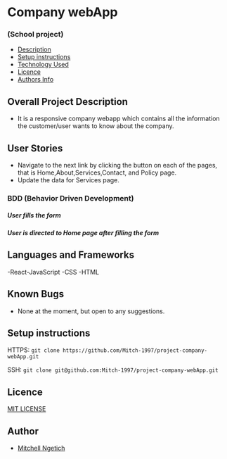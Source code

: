 # Company webApp

### (School project)

+ [Description](#overall-project-description)
+ [Setup instructions](#setup-instructions)
+ [Technology Used](#languages-and-frameworks)
+ [Licence](#Licence)
+ [Authors Info](#Author)

## Overall Project Description

- It is a responsive company webapp which contains all the information the customer/user wants to know about the company.

## User Stories

- Navigate to the next link by clicking the button on each of the pages, that is Home,About,Services,Contact, and Policy page.
- Update the data for Services page.


### BDD (Behavior Driven Development)

##### User fills the form
##### User is directed to Home page after filling the form

## Languages and Frameworks
-React-JavaScript
-CSS
-HTML

## Known Bugs
- None at the moment, but open to any suggestions.

## Setup instructions

HTTPS: `git clone https://github.com/Mitch-1997/project-company-webApp.git`

SSH: `git clone git@github.com:Mitch-1997/project-company-webApp.git`

## Licence

[MIT LICENSE](LICENSE)

## Author

- [Mitchell Ngetich](https://github.com/Mitch-1997)
